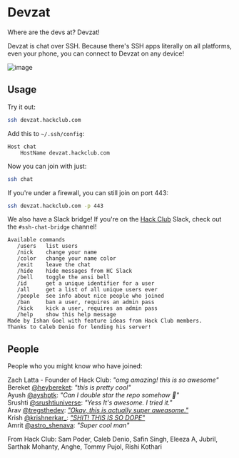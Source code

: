 # Devzat

Where are the devs at? Devzat!

Devzat is chat over SSH. Because there's SSH apps literally on all platforms, even your phone, you can connect to Devzat on any device!

![image](https://user-images.githubusercontent.com/38882631/115499526-a4d70280-a280-11eb-8723-817f54eccf3e.png)


## Usage

Try it out:

```sh
ssh devzat.hackclub.com
```

Add this to `~/.ssh/config`:
```ssh
Host chat
    HostName devzat.hackclub.com
```

Now you can join with just:
```sh
ssh chat
```

If you're under a firewall, you can still join on port 443:
```sh
ssh devzat.hackclub.com -p 443
```

We also have a Slack bridge! If you're on the [Hack Club](https://hackclub.com) Slack, check out the `#ssh-chat-bridge` channel!

```text
Available commands
   /users   list users
   /nick    change your name
   /color   change your name color
   /exit    leave the chat
   /hide    hide messages from HC Slack
   /bell    toggle the ansi bell
   /id      get a unique identifier for a user
   /all     get a list of all unique users ever
   /people  see info about nice people who joined
   /ban     ban a user, requires an admin pass
   /kick    kick a user, requires an admin pass
   /help    show this help message
Made by Ishan Goel with feature ideas from Hack Club members.
Thanks to Caleb Denio for lending his server!
```

## People

People who you might know who have joined:

Zach Latta - Founder of Hack Club: _"omg amazing! this is so awesome"_  
Bereket [@heybereket](https://twitter.com/heybereket): _"this is pretty cool"_  
Ayush [@ayshptk](https://twitter.com/ayshptk): _"Can I double star the repo somehow :pleading_face:"_  
Srushti [@srushtiuniverse](https://twitter.com/srushtiuniverse): _"Yess It's awesome. I tried it."_   
Arav [@tregsthedev](https://twitter.com/tregsthedev): [_"Okay, this is actually super aweasome."_](https://twitter.com/tregsthedev/status/1384180393893498880)  
Krish [@krishnerkar_](https://twitter.com/krishnerkar_):  [_"SHIT! THIS IS SO DOPE"_](https://twitter.com/krishnerkar_/status/1384173042616573960)  
Amrit [@astro_shenava](https://twitter.com/astro_shenava): _"Super cool man"_

From Hack Club: 
Sam Poder, Caleb Denio, Safin Singh, Eleeza A, Jubril, Sarthak Mohanty, Anghe, Tommy Pujol, Rishi Kothari
